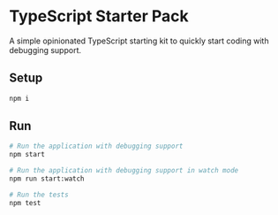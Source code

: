 # TypeScript Starter Pack

A simple opinionated TypeScript starting kit to quickly start coding with debugging support.

## Setup

```bash
npm i
```

## Run

```bash
# Run the application with debugging support
npm start

# Run the application with debugging support in watch mode
npm run start:watch

# Run the tests
npm test
```

